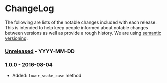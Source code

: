 # ChangeLog

The following are lists of the notable changes included with each release.  This
is intended to help keep people informed about notable changes between versions
as well as provide a rough history. We are using [semantic
versioning](http://www.semver.org).

### [Unreleased] - YYYY-MM-DD

### [1.0.0] - 2016-08-04

- Added: `lower_snake_case` method

[Unreleased]: https://github.com/Acornsgrow/offer_system/compare/v1.0.0...HEAD
[1.0.0]: https://github.com/Acornsgrow/offer_system/compare/1b00779...v1.0.0
